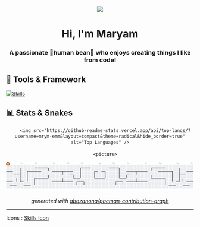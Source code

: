 <div align="center">
  <img height="150" src="https://media3.giphy.com/media/v1.Y2lkPTc5MGI3NjExeTRuejdudWY3bzF6YXl0Z25oYXd3Nm1qNXZ0eGJhYWM2d3hwMnlpdyZlcD12MV9naWZzX3NlYXJjaCZjdD1n/L1R1tvI9svkIWwpVYr/100.webp"  />
</div>

###

<h1 align="center">Hi, I'm Maryam</h1>
<h3 align="center">A passionate 🫘human bean🫘 who enjoys creating things I like from code!</h3>
 


<p align="left">
</p>

## 🔧 Tools & Framework


[![Skills](https://skills.syvixor.com/api/icons?perline=7&i=python,googlecolaboratory,jupyter,pytorch,tensorflow,huggingface,html,css3,javascript,typescript,reactjs,tailwindcss,astro,fastapi,googlegemini,googlecloud,mysql,firebase,supabase,figma)](https://github.com/syvixor/skills-icons)



## 📊 Stats & Snakes


<div align="center">
   
        <img src="https://github-readme-stats.vercel.app/api/top-langs/?username=mrym-emm&layout=compact&theme=radical&hide_border=true" alt="Top Languages" />
     
        <picture>
  <source media="(prefers-color-scheme: dark)" srcset="https://raw.githubusercontent.com/mrym-emm/mrym-emm/output/pacman-contribution-graph-dark.svg">
  <source media="(prefers-color-scheme: light)" srcset="https://raw.githubusercontent.com/mrym-emm/mrym-emm/output/pacman-contribution-graph.svg">
  <img alt="pacman contribution graph" src="https://raw.githubusercontent.com/mrym-emm/mrym-emm/output/pacman-contribution-graph.svg">
</picture>

_generated with [abozanona/pacman-contribution-graph](https://abozanona.github.io/pacman-contribution-graph/)_

     
</div>

<hr/>

Icons : [Skills Icon](https://github.com/syvixor/skills-icons)  
